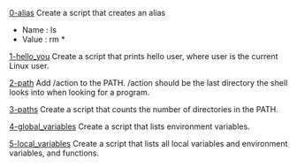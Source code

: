 [0-alias](0-alias) Create a script that creates an alias 
* Name : ls
* Value : rm *

[1-hello_you](1-hello_you) Create a script that prints hello user, where user is the current Linux user.

[2-path](2-path) Add /action to the PATH. /action should be the last directory the shell looks into when looking for a program.

[3-paths](3-paths) Create a script that counts the number of directories in the PATH.

[4-global_variables](4-global_variables) Create a script that lists environment variables.

[5-local_variables](5-local_variables) Create a script that lists all local variables and environment variables, and functions.


